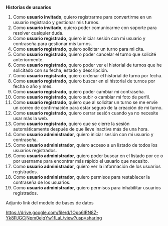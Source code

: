 **Historias de usuarios**

1. Como **usuario invitado**, quiero registrarme para convertirme en un usuario registrado y gestionar mis turnos.
2. Como **usuario invitado**, quiero poder comunicarme con soporte para resolver cualquier duda.
3. Como **usuario registrado**, quiero iniciar sesión con mi usuario y contraseña para gestionar mis turnos.
4. Como **usuario registrado**, quiero solicitar un turno para mi cita.
5. Como **usuario registrado**, quiero poder cancelar el turno que solicité anteriormente.
6. Como **usuario registrado**, quiero poder ver el historial de turnos que he solicitado con su fecha, estado y descripción.
7. Como **usuario registrado**, quiero ordenar el historial de turno por fecha.
8. Como **usuario registrado**, quiero buscar en el historial de turnos por fecha o año y mes.
9. Como **usuario registrado**, quiero poder cambiar mi contraseña.
10. Como **usuario registrado**, quiero subir o cambiar mi foto de perfil.
11. Como **usuario registrado**, quiero que al solicitar un turno se me envíe un correo de confirmación para estar seguro de la creación de mi turno.
12. Como **usuario registrado**, quiero cerrar sesión cuando ya no necesite usar más la web.
13. Como **usuario registrado**, quiero que se cierre la sesión automáticamente después de que lleve inactiva más de una hora.
14. Como **usuario administrador**, quiero iniciar sesión con mi usuario y contraseña.
15. Como **usuario administrador**, quiero acceso a un listado de todos los usuarios registrados.
16. Como **usuario administrador**, quiero poder buscar en el listado por cc o por username para encontrar más rápido el usuario que necesito.
17. Como **usuario administrador**, quiero ver la información de los usuarios registrados.
18. Como **usuario administrador**, quiero permisos para restablecer la contraseña de los usuarios.
19. Como **usuario administrador**, quiero permisos para inhabilitar usuarios registrados.

Adjunto link del modelo de bases de datos

https://drive.google.com/file/d/1Opo6lRN8Z-Yk8PJGCjNpm0ejqYw1fLaL/view?usp=sharing
